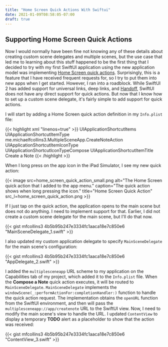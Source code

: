 ```yaml
---
title: "Home Screen Quick Actions With Swiftui"
date: 2021-01-09T08:58:05-07:00
draft: true
---
```


## Supporting Home Screen Quick Actions

Now I would normally have been fine not knowing any of these details about creating custom scene delegates and multiple scenes, but the use case that led me to learning about this stuff happened to be the first thing that I decided to try with my first SwiftUI application using the new application model was implementing [Home Screen quick actions](https://developer.apple.com/design/human-interface-guidelines/ios/system-capabilities/home-screen-actions/). Surprisingly, this is a feature that I have received frequent requests for, so I try to put them into new apps when I get started. However, I ran into a roadblock. While SwiftUI 2 has added support for universal links, deep links, and [Handoff](https://developer.apple.com/documentation/foundation/task_management/implementing_handoff_in_your_app), SwiftUI does not have any direct support for quick actions. But now that I know how to set up a custom scene delegate, it's fairly simple to add support for quick actions.

I will start by adding a Home Screen quick action definition in my `Info.plist` file:

{{< highlight xml "linenos=true" >}}
<key>UIApplicationShortcutItems</key>
<array>
  <dict>
    <key>UIApplicationShortcutItemType</key>
    <string>me.michaelfcollins3.MultipleSceneApp.CreateNoteAction</string>
    <key>UIApplicationShortcutItemIconType</key>
    <string>UIApplicationShortcutIconTypeCompose</string>
    <key>UIApplicationShortcutItemTitle</key>
    <string>Create a Note</string>
  </dict>
</array>
{{< /highlight >}}

When I long press on the app icon in the iPad Simulator, I see my new quick action:

{{< image src=home_screen_quick_action_small.png alt="The Home Screen quick action that I added to the app menu." caption="The quick action shows when long pressing the icon." title="Home Screen Quick Action" src_l=home_screen_quick_action.png >}}

If I just tap on the quick action, the application opens to the main scene but does not do anything. I need to implement support for that. Earlier, I did not create a custom scene delegate for the main scene, but I'll do that now.

{{< gist mfcollins3 4b5b95b247e3334fc1aaca18e7c850e6 "MainSceneDelegate_1.swift" >}}

I also updated my custom application delegate to specify `MainSceneDelegate` for the main scene's configuration:

{{< gist mfcollins3 4b5b95b247e3334fc1aaca18e7c850e6 "AppDelegate_2.swift" >}}

I added the `multiplesceneapp` URL scheme to my application on the Capabilities tab of my project, which added it to the `Info.plist` file. When the **Compose a Note** quick action executes, it will be routed to `MainSceneDelegate`. `MainSceneDelegate` implements the `windowScene(_:performActionFor:completionHandler:)` function to handle the quick action request. The implementation obtains the `openURL` function from the SwiftUI environment, and then will pass the `multiplesceneapp://app/createnote` URL to the SwiftUI view. Now, I need to modify the main scene's view to handle the URL. I updated `ContentView` to display a temporary **TODO** alert as a placeholder to show that the action was received:

{{< gist mfcollins3 4b5b95b247e3334fc1aaca18e7c850e6 "ContentView_3.swift" >}}
